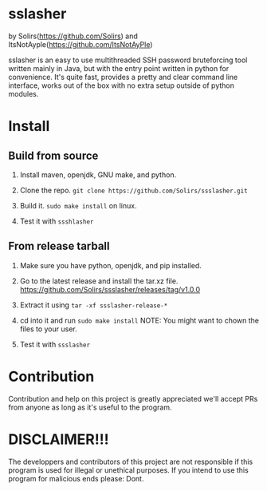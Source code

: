 # sslasher

by Solirs(https://github.com/Solirs) and ItsNotAyple(https://github.com/ItsNotAyPle)


sslasher is an easy to use multithreaded SSH password bruteforcing tool written mainly in Java, but with the entry point written in python for convenience.
It's quite fast, provides a pretty and clear command line interface, works out of the box with no extra setup outside of python modules.








# Install


## Build from source

1. Install maven, openjdk, GNU make, and python.

2. Clone the repo. `git clone https://github.com/Solirs/ssslasher.git`

3. Build it. `sudo make install` on linux.

4. Test it with `ssshlasher`

## From release tarball


1. Make sure you have python, openjdk, and pip installed.

1. Go to the latest release and install the tar.xz file. https://github.com/Solirs/ssslasher/releases/tag/v1.0.0

2. Extract it using `tar -xf ssslasher-release-*`

3. cd into it and run `sudo make install` 
NOTE: You might want to chown the files to your user.

4. Test it with `ssslasher`






# Contribution

Contribution and help on this project is greatly appreciated we'll accept PRs from anyone as long as it's useful to the program.


# DISCLAIMER!!!

The developpers and contributors of this project are not responsible if this program is used for illegal or unethical purposes.
If you intend to use this program for malicious ends please: Dont. 